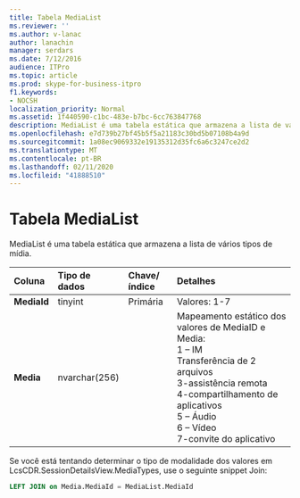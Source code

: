 ```yaml
---
title: Tabela MediaList
ms.reviewer: ''
ms.author: v-lanac
author: lanachin
manager: serdars
ms.date: 7/12/2016
audience: ITPro
ms.topic: article
ms.prod: skype-for-business-itpro
f1.keywords:
- NOCSH
localization_priority: Normal
ms.assetid: 1f440590-c1bc-483e-b7bc-6cc763847768
description: MediaList é uma tabela estática que armazena a lista de vários tipos de mídia.
ms.openlocfilehash: e7d739b27bf45b5f5a21183c30bd5b07108b4a9d
ms.sourcegitcommit: 1a08ec9069332e19135312d35fc6a6c3247ce2d2
ms.translationtype: MT
ms.contentlocale: pt-BR
ms.lasthandoff: 02/11/2020
ms.locfileid: "41888510"
---
```

# <a name="medialist-table"></a>Tabela MediaList
 
MediaList é uma tabela estática que armazena a lista de vários tipos de mídia.
  
|**Coluna**|**Tipo de dados**|**Chave/índice**|**Detalhes**|
|:-----|:-----|:-----|:-----|
|**MediaId** <br/> |tinyint  <br/> |Primária  <br/> |Valores: 1-7  <br/> |
|**Media** <br/> |nvarchar(256)  <br/> || Mapeamento estático dos valores de MediaID e Media: <br/>  1 – IM <br/>  Transferência de 2 arquivos <br/>  3-assistência remota <br/>  4-compartilhamento de aplicativos <br/>  5 – Áudio <br/>  6 – Vídeo <br/>  7-convite do aplicativo <br/> |
   
Se você está tentando determinar o tipo de modalidade dos valores em LcsCDR.SessionDetailsView.MediaTypes, use o seguinte snippet Join:  
  
```SQL
LEFT JOIN on Media.MediaId = MediaList.MediaId
```

